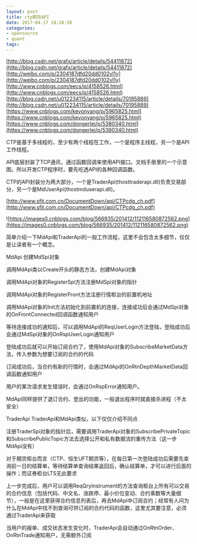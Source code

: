 ```yaml
---
layout: post
title: ctp期货API
date: 2017-04-17 18:28:58
categories:
- opensource
- quant
tags:
---
```


[http://blog.csdn.net/grafx/article/details/54411872](http://blog.csdn.net/grafx/article/details/54411872)  
[http://weibo.com/p/2304187dfd20dd0102vl1y](http://weibo.com/p/2304187dfd20dd0102vl1y)  
[http://www.cnblogs.com/eecs/p/4158526.html](http://www.cnblogs.com/eecs/p/4158526.html)  
[http://blog.csdn.net/u012234115/article/details/70195889](http://blog.csdn.net/u012234115/article/details/70195889)  
[https://www.cnblogs.com/kevonyang/p/5965825.html](https://www.cnblogs.com/kevonyang/p/5965825.html)  
[https://www.cnblogs.com/dongerlei/p/5380340.html](https://www.cnblogs.com/dongerlei/p/5380340.html)  

CTP是基于多线程的，至少有两个线程在工作，一个是程序主线程，另一个是API工作线程。

API底层封装了TCP通讯，通过函数回调来使用API接口。文档手册里的一个示意图。所以开发CTP程序时，要先吃透API的各种回调函数。

CTP的API封装分为两大部分，一个是TraderApi(thosttraderapi.dll)负责交易部分，另一个是MdUserApi(thostmduserapi.dll)。

[http://www.sfit.com.cn/DocumentDown/api/CTPcdg_ch.pdf](http://www.sfit.com.cn/DocumentDown/api/CTPcdg_ch.pdf)  

![https://images0.cnblogs.com/blog/566935/201412/112116580872562.png](https://images0.cnblogs.com/blog/566935/201412/112116580872562.png)  




简单介绍一下MdApi和TraderApi的一般工作流程，这里不会包含太多细节，仅仅是让读者有一个概念。

MdApi
创建MdSpi对象

调用MdApi类以Create开头的静态方法，创建MdApi对象

调用MdApi对象的RegisterSpi方法注册MdSpi对象的指针

调用MdApi对象的RegisterFront方法注册行情柜台的前置机地址

调用MdApi对象的Init方法初始化到前置机的连接，连接成功后会通过MdSpi对象的OnFrontConnected回调函数通知用户

等待连接成功的通知后，可以调用MdApi的ReqUserLogin方法登陆，登陆成功后会通过MdSpi对象的OnRspUserLogin通知用户

登陆成功后就可以开始订阅合约了，使用MdApi对象的SubscribeMarketData方法，传入参数为想要订阅的合约的代码

订阅成功后，当合约有新的行情时，会通过MdApi的OnRtnDepthMarketData回调函数通知用户

用户的某次请求发生错误时，会通过OnRspError通知用户。

MdApi同样提供了退订合约、登出的功能，一般退出程序时就直接杀进程（不太安全）

TraderApi
TraderApi和MdApi类似，以下仅仅介绍不同点

注册TraderSpi对象的指针后，需要调用TraderApi对象的SubscribePrivateTopic和SubscribePublicTopic方法去选择公开和私有数据流的重传方法（这一步MdApi没有）

对于期货柜台而言（CTP、恒生UFT期货等），在每日第一次登陆成功后需要先查询前一日的结算单，等待结算单查询结果返回后，确认结算单，才可以进行后面的操作；而证券柜台LTS无此要求

上一步完成后，用户可以调用ReqQryInstrument的方法查询柜台上所有可以交易的合约信息（包括代码、中文名、涨跌停、最小价位变动、合约乘数等大量细节），一般是在这里获得合约信息列表后，再去MdApi中订阅合约；经常有人问为什么在MdApi中找不到查询可供订阅的合约代码的函数，这里尤其要注意，必须通过TraderApi来获取

当用户的报单、成交状态发生变化时，TraderApi会自动通过OnRtnOrder、OnRtnTrade通知用户，无需额外订阅